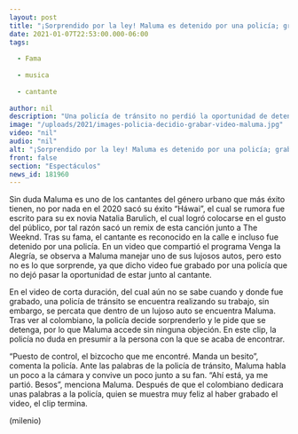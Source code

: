 ```yaml
---
layout: post
title: "¡Sorprendido por la ley! Maluma es detenido por una policía; graba video junto a él"
date: 2021-01-07T22:53:00.000-06:00
tags:
  
  - Fama
  
  - musica
  
  - cantante
  
author: nil
description: "Una policía de tránsito no perdió la oportunidad de detener a Maluma en plena avenida; esto fue lo que sucedió cuando lo conoció. "
image: "/uploads/2021/images-policia-decidio-grabar-video-maluma.jpg"
video: "nil"
audio: "nil"
alt: "¡Sorprendido por la ley! Maluma es detenido por una policía; graba video junto a él"
front: false
section: "Espectáculos"
news_id: 181960
---
```


Sin duda Maluma es uno de los cantantes del género urbano que más éxito tienen, no por nada en el 2020 sacó su éxito “Háwai”, el cual se rumora fue escrito para su ex novia Natalia Barulich, el cual logró colocarse en el gusto del público, por tal razón sacó un remix de esta canción junto a The Weeknd. Tras su fama, el cantante es reconocido en la calle e incluso fue detenido por una policía. En un video que compartió el programa Venga la Alegría, se observa a Maluma manejar uno de sus lujosos autos, pero esto no es lo que sorprende, ya que dicho video fue grabado por una policía que no dejó pasar la oportunidad de estar junto al cantante. 

En el video de corta duración, del cual aún no se sabe cuando y donde fue grabado, una policía de tránsito se encuentra realizando su trabajo, sin embargo, se percata que dentro de un lujoso auto se encuentra Maluma. Tras ver al colombiano, la policía decide sorprenderlo y le pide que se detenga, por lo que Maluma accede sin ninguna objeción. En este clip, la policía no duda en presumir a la persona con la que se acaba de encontrar. 

“Puesto de control, el bizcocho que me encontré. Manda un besito”, comenta la policía. Ante las palabras de la policía de tránsito, Maluma habla un poco a la cámara y convive un poco junto a su fan. “Ahí está, ya me partió. Besos”, menciona Maluma. Después de que el colombiano dedicara unas palabras a la policía, quien se muestra muy feliz al haber grabado el video, el clip termina.

(milenio) 

